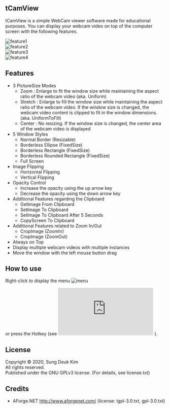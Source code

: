 ## tCamView

tCamView is a simple WebCam viewer software made for educational purposes.
You can display your webcam video on top of the computer screen with the following features.

![feature1](https://github.com/augamvio/tCamView/raw/main/image1.jpg)  
![feature2](https://github.com/augamvio/tCamView/raw/main/image2.jpg)  
![feature3](https://github.com/augamvio/tCamView/raw/main/image3.jpg)  
![feature4](https://github.com/augamvio/tCamView/raw/main/image4.jpg)  

## Features

- 3 PictureSize Modes
  * Zoom : Enlarge to fit the window size while maintaining the aspect ratio of the webcam video (aka. Uniform)
  * Stretch : Enlarge to fill the window size while maintaining the aspect ratio of the webcam video. If the window size is changed, the webcam video content is clipped to fit in the window dimensions. (aka. UniformToFill)
  * Center : No resizing. If the window size is changed, the center area of ​​the webcam video is displayed
- 5 Window Styles
  * Normal Border (Resizable)
  * Borderless Ellipse (FixedSize)
  * Borderless Rectangle (FixedSize)
  * Borderless Rounded Rectangle (FixedSize)
  * Full Screen
- Image Flipping
  * Horizontal Flipping
  * Vertical Flipping
- Opacity Control
  * Increase the opacity using the up arrow key
  * Decrease the opacity using the down arrow key
- Additional Features regarding the Clipboard
  * GetImage From Clipboard
  * SetImage To Clipboard
  * SetImage To Clipboard After 5 Seconds
  * CopyScreen To Clipboard
- Additional Features related to Zoom In/Out
  * CropImage (ZoomIn)
  * CropImage (ZoomOut)
- Always on Top
- Display multiple webcam videos with multiple instances
- Move the window with the left mouse button drag

## How to use
Right-click to display the menu 
![menu](https://github.com/augamvio/tCamView/raw/main/image5.jpg)  

or press the Hotkey (see ![ShortCut.txt](https://github.com/augamvio/tCamView/raw/main/ShortCut.txt) ).

## License

Copyright © 2020, Sung Deuk Kim  
All rights reserved.  
Published under the GNU GPLv3 license. (For details, see license.txt)

## Credits

- AForge.NET  http://www.aforgenet.com/  (license: lgpl-3.0.txt, gpl-3.0.txt)
